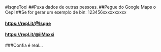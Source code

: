 #IsqneTool
##Puxa dados de outras pessoas.
##Pegue do Google Maps o Cep!
##Se for gerar um exemplo de bin: 123456xxxxxxxxxx
#### https://repl.it/@Isqne 
#### https://repl.it/@iiMaxxi
###Confia é real...
